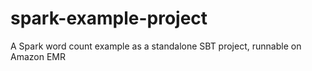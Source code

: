 spark-example-project
=====================

A Spark word count example as a standalone SBT project, runnable on Amazon EMR
